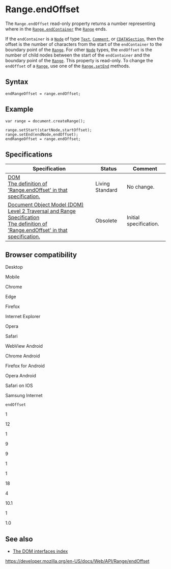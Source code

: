 Range.endOffset
===============

The `Range.endOffset` read-only property returns a number representing where in the [`Range.endContainer`](endcontainer) the [`Range`](../range) ends.

If the `endContainer` is a [`Node`](../node) of type [`Text`](../text), [`Comment`](../comment), or [`CDATASection`](../cdatasection), then the offset is the number of characters from the start of the `endContainer` to the boundary point of the [`Range`](../range). For other [`Node`](../node) types, the `endOffset` is the number of child nodes between the start of the `endContainer` and the boundary point of the [`Range`](../range). This property is read-only. To change the `endOffset` of a [`Range`](../range), use one of the [`Range.setEnd`](setend) methods.

Syntax
------

    endRangeOffset = range.endOffset;

Example
-------

    var range = document.createRange();

    range.setStart(startNode,startOffset);
    range.setEnd(endNode,endOffset);
    endRangeOffset = range.endOffset;

Specifications
--------------

<table><thead><tr class="header"><th>Specification</th><th>Status</th><th>Comment</th></tr></thead><tbody><tr class="odd"><td><a href="https://dom.spec.whatwg.org/#dom-range-endoffset">DOM<br />
<span class="small">The definition of 'Range.endOffset' in that specification.</span></a></td><td><span class="spec-living">Living Standard</span></td><td>No change.</td></tr><tr class="even"><td><a href="https://www.w3.org/TR/DOM-Level-2-Traversal-Range/ranges.html#Level-2-Range-attr-endOffset">Document Object Model (DOM) Level 2 Traversal and Range Specification<br />
<span class="small">The definition of 'Range.endOffset' in that specification.</span></a></td><td><span class="spec-obsolete">Obsolete</span></td><td>Initial specification.</td></tr></tbody></table>

Browser compatibility
---------------------

Desktop

Mobile

Chrome

Edge

Firefox

Internet Explorer

Opera

Safari

WebView Android

Chrome Android

Firefox for Android

Opera Android

Safari on IOS

Samsung Internet

`endOffset`

1

12

1

9

9

1

1

18

4

10.1

1

1.0

See also
--------

-   [The DOM interfaces index](../document_object_model)

<a href="https://developer.mozilla.org/en-US/docs/Web/API/Range/endOffset" class="_attribution-link">https://developer.mozilla.org/en-US/docs/Web/API/Range/endOffset</a>
